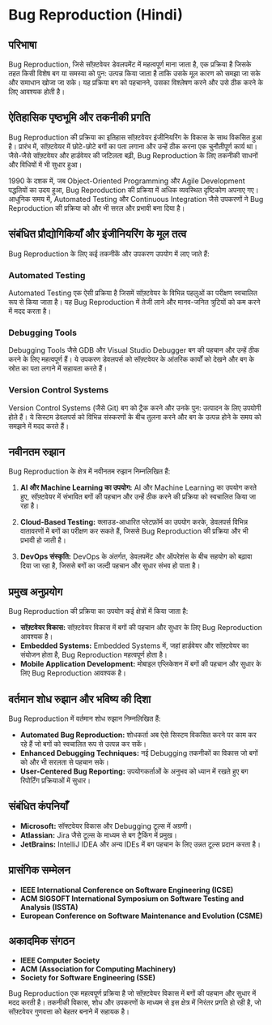 # Bug Reproduction (Hindi)

## परिभाषा

Bug Reproduction, जिसे सॉफ़्टवेयर डेवलपमेंट में महत्वपूर्ण माना जाता है, एक प्रक्रिया है जिसके तहत किसी विशेष बग या समस्या को पुन: उत्पन्न किया जाता है ताकि उसके मूल कारण को समझा जा सके और समाधान खोजा जा सके। यह प्रक्रिया बग को पहचानने, उसका विश्लेषण करने और उसे ठीक करने के लिए आवश्यक होती है।

## ऐतिहासिक पृष्ठभूमि और तकनीकी प्रगति

Bug Reproduction की प्रक्रिया का इतिहास सॉफ़्टवेयर इंजीनियरिंग के विकास के साथ विकसित हुआ है। प्रारंभ में, सॉफ़्टवेयर में छोटे-छोटे बगों का पता लगाना और उन्हें ठीक करना एक चुनौतीपूर्ण कार्य था। जैसे-जैसे सॉफ़्टवेयर और हार्डवेयर की जटिलता बढ़ी, Bug Reproduction के लिए तकनीकी साधनों और विधियों में भी सुधार हुआ। 

1990 के दशक में, जब Object-Oriented Programming और Agile Development पद्धतियों का उदय हुआ, Bug Reproduction की प्रक्रिया में अधिक व्यवस्थित दृष्टिकोण अपनाए गए। आधुनिक समय में, Automated Testing और Continuous Integration जैसे उपकरणों ने Bug Reproduction की प्रक्रिया को और भी सरल और प्रभावी बना दिया है।

## संबंधित प्रौद्योगिकियाँ और इंजीनियरिंग के मूल तत्व

Bug Reproduction के लिए कई तकनीकें और उपकरण उपयोग में लाए जाते हैं:

### Automated Testing

Automated Testing एक ऐसी प्रक्रिया है जिसमें सॉफ़्टवेयर के विभिन्न पहलुओं का परीक्षण स्वचालित रूप से किया जाता है। यह Bug Reproduction में तेजी लाने और मानव-जनित त्रुटियों को कम करने में मदद करता है।

### Debugging Tools

Debugging Tools जैसे GDB और Visual Studio Debugger बग की पहचान और उन्हें ठीक करने के लिए महत्वपूर्ण हैं। ये उपकरण डेवलपर्स को सॉफ़्टवेयर के आंतरिक कार्यों को देखने और बग के स्रोत का पता लगाने में सहायता करते हैं।

### Version Control Systems

Version Control Systems (जैसे Git) बग को ट्रैक करने और उनके पुन: उत्पादन के लिए उपयोगी होते हैं। ये सिस्टम डेवलपर्स को विभिन्न संस्करणों के बीच तुलना करने और बग के उत्पन्न होने के समय को समझने में मदद करते हैं।

## नवीनतम रुझान

Bug Reproduction के क्षेत्र में नवीनतम रुझान निम्नलिखित हैं:

1. **AI और Machine Learning का उपयोग:** AI और Machine Learning का उपयोग करते हुए, सॉफ़्टवेयर में संभावित बगों की पहचान और उन्हें ठीक करने की प्रक्रिया को स्वचालित किया जा रहा है।
   
2. **Cloud-Based Testing:** क्लाउड-आधारित प्लेटफ़ॉर्म का उपयोग करके, डेवलपर्स विभिन्न वातावरणों में बगों का परीक्षण कर सकते हैं, जिससे Bug Reproduction की प्रक्रिया और भी प्रभावी हो जाती है।

3. **DevOps संस्कृति:** DevOps के अंतर्गत, डेवलपमेंट और ऑपरेशंस के बीच सहयोग को बढ़ावा दिया जा रहा है, जिससे बगों का जल्दी पहचान और सुधार संभव हो पाता है।

## प्रमुख अनुप्रयोग

Bug Reproduction की प्रक्रिया का उपयोग कई क्षेत्रों में किया जाता है:

- **सॉफ़्टवेयर विकास:** सॉफ़्टवेयर विकास में बगों की पहचान और सुधार के लिए Bug Reproduction आवश्यक है।
- **Embedded Systems:** Embedded Systems में, जहां हार्डवेयर और सॉफ़्टवेयर का संयोजन होता है, Bug Reproduction महत्वपूर्ण होता है।
- **Mobile Application Development:** मोबाइल एप्लिकेशन में बगों की पहचान और सुधार के लिए Bug Reproduction आवश्यक है।

## वर्तमान शोध रुझान और भविष्य की दिशा

Bug Reproduction में वर्तमान शोध रुझान निम्नलिखित हैं:

- **Automated Bug Reproduction:** शोधकर्ता अब ऐसे सिस्टम विकसित करने पर काम कर रहे हैं जो बगों को स्वचालित रूप से उत्पन्न कर सकें।
- **Enhanced Debugging Techniques:** नई Debugging तकनीकों का विकास जो बगों को और भी सरलता से पहचान सके।
- **User-Centered Bug Reporting:** उपयोगकर्ताओं के अनुभव को ध्यान में रखते हुए बग रिपोर्टिंग प्रक्रियाओं में सुधार।

## संबंधित कंपनियाँ

- **Microsoft:** सॉफ्टवेयर विकास और Debugging टूल्स में अग्रणी।
- **Atlassian:** Jira जैसे टूल्स के माध्यम से बग ट्रैकिंग में प्रमुख।
- **JetBrains:** IntelliJ IDEA और अन्य IDEs में बग पहचान के लिए उन्नत टूल्स प्रदान करता है।

## प्रासंगिक सम्मेलन

- **IEEE International Conference on Software Engineering (ICSE)**
- **ACM SIGSOFT International Symposium on Software Testing and Analysis (ISSTA)**
- **European Conference on Software Maintenance and Evolution (CSME)**

## अकादमिक संगठन

- **IEEE Computer Society**
- **ACM (Association for Computing Machinery)**
- **Society for Software Engineering (SSE)**

Bug Reproduction एक महत्वपूर्ण प्रक्रिया है जो सॉफ़्टवेयर विकास में बगों की पहचान और सुधार में मदद करती है। तकनीकी विकास, शोध और उपकरणों के माध्यम से इस क्षेत्र में निरंतर प्रगति हो रही है, जो सॉफ़्टवेयर गुणवत्ता को बेहतर बनाने में सहायक है।